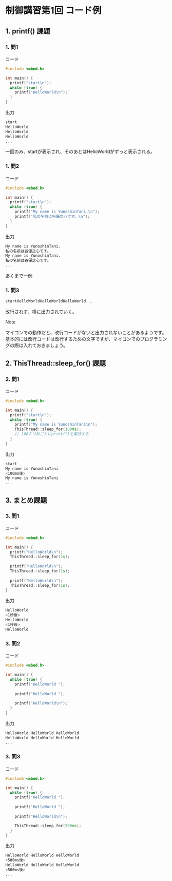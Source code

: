 # 制御講習第1回 コード例

## 1. printf() 課題

### 1. 問1

コード  

```cpp
#include <mbed.h>

int main() {
  printf("start\n");
  while (true) {
    printf("HelloWorld\n");
  }
}
```

出力  

```bash
start
HelloWorld
HelloWorld
HelloWorld
...
```

一回のみ、startが表示され、そのあとはHelloWorldがずっと表示される。  

### 1. 問2

コード  

```cpp
#include <mbed.h>

int main() {
  printf("start\n");
  while (true) {
    printf("My name is YunoshinTani.\n");
    printf("私の名前は谷優之心です。\n");
  }
}
```

出力  

```bash
My name is YunoshinTani.
私の名前は谷優之心です。
My name is YunoshinTani.
私の名前は谷優之心です。
...
```

あくまで一例  

### 1. 問3

```bash
startHelloWorldHelloWorldHelloWorld...
```

改行されず、横に出力されていく。  
> [!NOTE]
> マイコンでの動作だと、改行コードがないと出力されないことがあるようです。基本的には改行コードは改行するための文字ですが、マイコンでのプログラミングの際は入れておきましょう。

## 2. ThisThread::sleep_for() 課題

### 2. 問1

コード  

```cpp
#include <mbed.h>

int main() {
  printf("start\n");
  while (true) {
    printf("My name is YunoshinTani\n");
    ThisThread::sleep_for(100ms);
    // 100ミリ秒ごとにprintf()を実行する
  }
}
```

出力  

```bash
start
My name is YunoshinTani
<100ms後>
My name is YunoshinTani
...
```

## 3. まとめ課題

### 3. 問1

コード  

```cpp
#include <mbed.h>

int main() {
  printf("HelloWorld\n");
  ThisThread::sleep_for(1s);
  
  printf("HelloWorld\n");
  ThisThread::sleep_for(1s);
  
  printf("HelloWorld\n");
  ThisThread::sleep_for(1s);
}
```

出力  

```bash
HelloWorld
<1秒後>
HelloWorld
<1秒後>
HelloWorld
```

### 3. 問2

コード  

```cpp
#include <mbed.h>

int main() {
  while (true) {
    printf("HelloWorld ");
    
    printf("HelloWorld ");
    
    printf("HelloWorld\n");
  }
}
```

出力  

```bash
HelloWorld HelloWorld HelloWorld
HelloWorld HelloWorld HelloWorld
...
```

### 3. 問3

コード  

```cpp
#include <mbed.h>

int main() {
  while (true) {
    printf("HelloWorld ");
    
    printf("HelloWorld ");
    
    printf("HelloWorld\n");

    ThisThread::sleep_for(500ms);
  }
}
```

出力  

```bash
HelloWorld HelloWorld HelloWorld
<500ms後>
HelloWorld HelloWorld HelloWorld
<500ms後>
...
```
